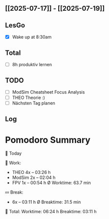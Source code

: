 ## [[2025-07-17]] - [[2025-07-19]]
## LesGo
- [x] Wake up at 8:30am
## Total
- [ ] 8h produktiv lernen 
## TODO

- [ ] ModSim Cheatsheet Focus Analysis
- [ ] THEO Theorie :) 
- [ ] Nächsten Tag planen

## Log

# Pomodoro Summary

📅 Today

🍅 Work:
- THEO        4x – 03:26 h
- ModSim      2x – 02:04 h
- FPV         1x – 00:54 h
Ø Worktime: 63.7 min

💤 Break:
- 6x – 03:11 h
Ø Breaktime: 31.5 min

🧠 Total:
Worktime:  06:24 h
Breaktime: 03:11 h

